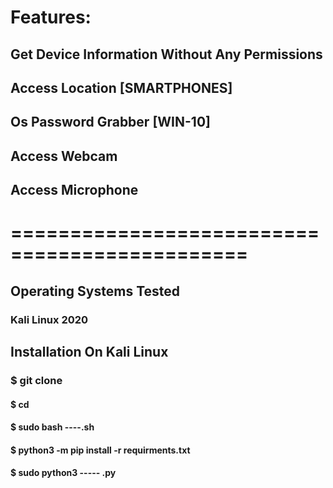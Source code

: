 #  Features:
## Get Device Information Without Any Permissions
## Access Location [SMARTPHONES]
## Os Password Grabber [WIN-10]
## Access Webcam
## Access Microphone



# ==============================================

## Operating Systems Tested
### Kali Linux 2020
## Installation On Kali Linux
### $ git clone 
#### $ cd 
#### $ sudo bash ----.sh
#### $ python3 -m pip install -r requirments.txt
#### $ sudo python3 ----- .py
